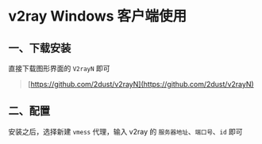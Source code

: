 # v2ray Windows 客户端使用

## 一、下载安装
直接下载图形界面的 `V2rayN` 即可
> [https://github.com/2dust/v2rayN](https://github.com/2dust/v2rayN)

## 二、配置
安装之后，选择新建 `vmess` 代理，输入 v2ray 的 `服务器地址`、`端口号`、`id` 即可

